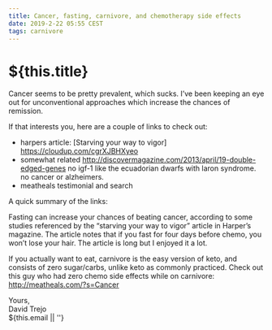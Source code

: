 ```yaml
---
title: Cancer, fasting, carnivore, and chemotherapy side effects
date: 2019-2-22 05:55 CEST
tags: carnivore
---
```

# ${this.title}

Cancer seems to be pretty prevalent, which sucks. I’ve been keeping an eye out for unconventional approaches which increase the chances of remission.


If that interests you, here are a couple of links to check out:

- harpers article: [Starving your way to vigor] https://cloudup.com/cgrXJBHXyeo
-  somewhat related http://discovermagazine.com/2013/april/19-double-edged-genes no igf-1 like the ecuadorian dwarfs with laron syndrome. no cancer or alzheimers.
- meatheals testimonial and search

A quick summary of the links:

Fasting can increase your chances of beating cancer, according to some studies referenced by the “starving your way to vigor” article in Harper’s magazine. The article notes that if you fast for four days before chemo, you won’t lose your hair. The article is long but I enjoyed it a lot.

If you actually want to eat, carnivore is the easy version of keto, and consists of zero sugar/carbs, unlike keto as commonly practiced. Check out this guy who had zero chemo side effects while on carnivore: http://meatheals.com/?s=Cancer


Yours,  
<span class="serif i">David Trejo</span><br/>
${this.email || ''}
